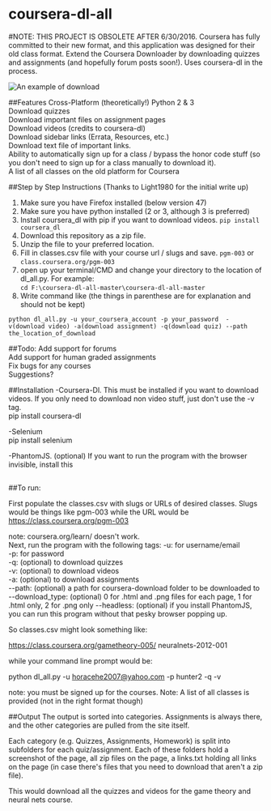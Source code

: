 # coursera-dl-all

#NOTE: THIS PROJECT IS OBSOLETE AFTER 6/30/2016. Coursera has fully committed to their new format, and this application was designed for their old class format. 
Extend the Coursera Downloader by downloading quizzes and assignments (and hopefully forum posts soon!). Uses coursera-dl in the process.  

![An example of download](http://www.imgur.com/HTd028B.png)

##Features
Cross-Platform (theoretically!) Python 2 & 3  
Download quizzes  
Download important files on assignment pages  
Download videos (credits to coursera-dl)  
Download sidebar links (Errata, Resources, etc.)  
Download text file of important links.  
Ability to automatically sign up for a class / bypass the honor code stuff (so you don't need to sign up for a class manually to download it).  
A list of all classes on the old platform for Coursera  


##Step by Step Instructions (Thanks to Light1980 for the initial write up)
1. Make sure you have Firefox installed (below version 47)
2. Make sure you have python installed (2 or 3, although 3 is preferred)
3. Install coursera_dl with pip if you want to download videos. `pip install coursera_dl`
4. Download this repository as a zip file.
5. Unzip the file to your preferred location.
7. Fill in classes.csv file with your course url / slugs and save. `pgm-003` or `class.coursera.org/pgm-003`
8. open up your terminal/CMD and change your directory to the location of dl_all.py.
For example:  
`cd F:\coursera-dl-all-master\coursera-dl-all-master`
9. Write command like (the things in parenthese are for explanation and should not be kept)

`python dl_all.py -u your_coursera_account -p your_password  -v(download video) -a(download assignment) -q(download quiz) --path the_location_of_download`

##Todo:
Add support for forums  
Add support for human graded assignments  
Fix bugs for any courses  
Suggestions?

##Installation
-Coursera-Dl. This must be installed if you want to download videos. If you only need to download non video stuff, just don't use the -v tag.  
pip install coursera-dl

-Selenium  
pip install selenium

-PhantomJS. (optional) If you want to run the program with the browser invisible, install this

##
##To run:

First populate the classes.csv with slugs or URLs of desired classes. Slugs would be things like pgm-003 while the URL would be https://class.coursera.org/pgm-003

note: coursera.org/learn/<class> doesn't work.  
Next, run the program with the following tags:
-u: for username/email  
-p: for password  
-q: (optional) to download quizzes  
-v: (optional) to download videos  
-a: (optional) to download assignments  
--path: (optional) a path for coursera-download folder to be downloaded to
--download_type: (optional) 0 for .html and .png files for each page, 1 for .html only, 2 for .png only
--headless: (optional) if you install PhantomJS, you can run this program without that pesky browser popping up.

So classes.csv might look something like:

https://class.coursera.org/gametheory-005/
neuralnets-2012-001

while your command line prompt would be:

python dl_all.py -u horacehe2007@yahoo.com -p hunter2 -q -v

note: you must be signed up for the courses.
Note: A list of all classes is provided (not in the right format though)

##Output
The output is sorted into categories. Assignments is always there, and the other categories are pulled from the site itself.

Each category (e.g. Quizzes, Assignments, Homework) is split into subfolders for each quiz/assignment. Each of these folders hold a screenshot of the page, all zip files on the page, a links.txt holding all links on the page (in case there's files that you need to download that aren't a zip file).

This would download all the quizzes and videos for the game theory and neural nets course.
